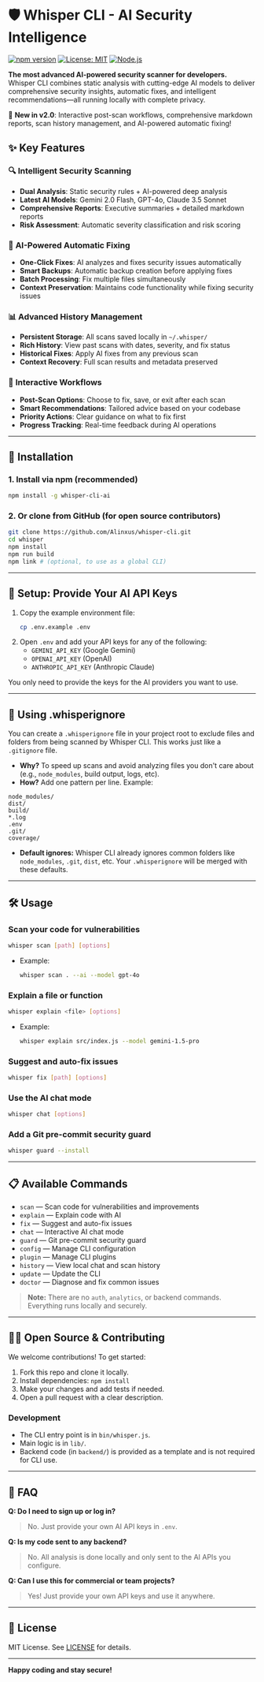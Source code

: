 # 🛡️ Whisper CLI - AI Security Intelligence

[![npm version](https://badge.fury.io/js/whisper-cli-ai.svg)](https://badge.fury.io/js/whisper-cli-ai)
[![License: MIT](https://img.shields.io/badge/License-MIT-yellow.svg)](https://opensource.org/licenses/MIT)
[![Node.js](https://img.shields.io/badge/Node.js-18+-green.svg)](https://nodejs.org/)

**The most advanced AI-powered security scanner for developers.** Whisper CLI combines static analysis with cutting-edge AI models to deliver comprehensive security insights, automatic fixes, and intelligent recommendations—all running locally with complete privacy.

🚀 **New in v2.0**: Interactive post-scan workflows, comprehensive markdown reports, scan history management, and AI-powered automatic fixing!

## ✨ Key Features

### 🔍 **Intelligent Security Scanning**
- **Dual Analysis**: Static security rules + AI-powered deep analysis
- **Latest AI Models**: Gemini 2.0 Flash, GPT-4o, Claude 3.5 Sonnet
- **Comprehensive Reports**: Executive summaries + detailed markdown reports
- **Risk Assessment**: Automatic severity classification and risk scoring

### 🤖 **AI-Powered Automatic Fixing**
- **One-Click Fixes**: AI analyzes and fixes security issues automatically
- **Smart Backups**: Automatic backup creation before applying fixes
- **Batch Processing**: Fix multiple files simultaneously
- **Context Preservation**: Maintains code functionality while fixing security issues

### 📊 **Advanced History Management**
- **Persistent Storage**: All scans saved locally in `~/.whisper/`
- **Rich History**: View past scans with dates, severity, and fix status
- **Historical Fixes**: Apply AI fixes from any previous scan
- **Context Recovery**: Full scan results and metadata preserved

### 🎯 **Interactive Workflows**
- **Post-Scan Options**: Choose to fix, save, or exit after each scan
- **Smart Recommendations**: Tailored advice based on your codebase
- **Priority Actions**: Clear guidance on what to fix first
- **Progress Tracking**: Real-time feedback during AI operations

---

## 🚀 Installation

### 1. Install via npm (recommended)

```sh
npm install -g whisper-cli-ai
```

### 2. Or clone from GitHub (for open source contributors)

```sh
git clone https://github.com/Alinxus/whisper-cli.git
cd whisper
npm install
npm run build
npm link # (optional, to use as a global CLI)
```

---

## 🔑 Setup: Provide Your AI API Keys

1. Copy the example environment file:
   ```sh
   cp .env.example .env
   ```
2. Open `.env` and add your API keys for any of the following:
   - `GEMINI_API_KEY` (Google Gemini)
   - `OPENAI_API_KEY` (OpenAI)
   - `ANTHROPIC_API_KEY` (Anthropic Claude)

You only need to provide the keys for the AI providers you want to use.

---

## 📂 Using .whisperignore

You can create a `.whisperignore` file in your project root to exclude files and folders from being scanned by Whisper CLI. This works just like a `.gitignore` file.

- **Why?** To speed up scans and avoid analyzing files you don't care about (e.g., `node_modules`, build output, logs, etc).
- **How?** Add one pattern per line. Example:

```
node_modules/
dist/
build/
*.log
.env
.git/
coverage/
```

- **Default ignores:** Whisper CLI already ignores common folders like `node_modules`, `.git`, `dist`, etc. Your `.whisperignore` will be merged with these defaults.

---

## 🛠️ Usage

### Scan your code for vulnerabilities
```sh
whisper scan [path] [options]
```
- Example:
  ```sh
  whisper scan . --ai --model gpt-4o
  ```

### Explain a file or function
```sh
whisper explain <file> [options]
```
- Example:
  ```sh
  whisper explain src/index.js --model gemini-1.5-pro
  ```

### Suggest and auto-fix issues
```sh
whisper fix [path] [options]
```

### Use the AI chat mode
```sh
whisper chat [options]
```

### Add a Git pre-commit security guard
```sh
whisper guard --install
```

---

## 📋 Available Commands
- `scan`        — Scan code for vulnerabilities and improvements
- `explain`     — Explain code with AI
- `fix`         — Suggest and auto-fix issues
- `chat`        — Interactive AI chat mode
- `guard`       — Git pre-commit security guard
- `config`      — Manage CLI configuration
- `plugin`      — Manage CLI plugins
- `history`     — View local chat and scan history
- `update`      — Update the CLI
- `doctor`      — Diagnose and fix common issues

> **Note:** There are no `auth`, `analytics`, or backend commands. Everything runs locally and securely.

---

## 🧑‍💻 Open Source & Contributing

We welcome contributions! To get started:

1. Fork this repo and clone it locally.
2. Install dependencies: `npm install`
3. Make your changes and add tests if needed.
4. Open a pull request with a clear description.

### Development
- The CLI entry point is in `bin/whisper.js`.
- Main logic is in `lib/`.
- Backend code (in `backend/`) is provided as a template and is not required for CLI use.

---

## 🙋 FAQ

**Q: Do I need to sign up or log in?**
> No. Just provide your own AI API keys in `.env`.

**Q: Is my code sent to any backend?**
> No. All analysis is done locally and only sent to the AI APIs you configure.

**Q: Can I use this for commercial or team projects?**
> Yes! Just provide your own API keys and use it anywhere.

---

## 📣 License

MIT License. See [LICENSE](LICENSE) for details.

---

**Happy coding and stay secure!**
